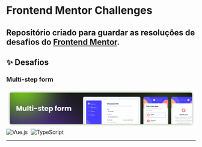 # Frontend Mentor Challenges

## Repositório criado para guardar as resoluções de desafios do [Frontend Mentor](https://www.frontendmentor.io).

## :sparkles: Desafios

### Multi-step form

[![Multi-step form](./multi-step-form/.github/banner.png)](./multi-step-form/)
![Vue.js](https://img.shields.io/badge/Vuejs-%2335495e.svg?style=flat&logo=vuedotjs&logoColor=%234FC08D)&nbsp;
![TypeScript](https://img.shields.io/badge/TypeScript-%23007ACC.svg?&style=flat&logo=typescript&logoColor=white)&nbsp;

---
